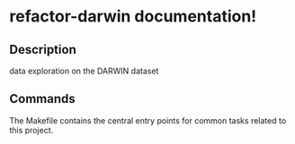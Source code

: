 # refactor-darwin documentation!

## Description

data exploration on the DARWIN dataset

## Commands

The Makefile contains the central entry points for common tasks related to this project.

